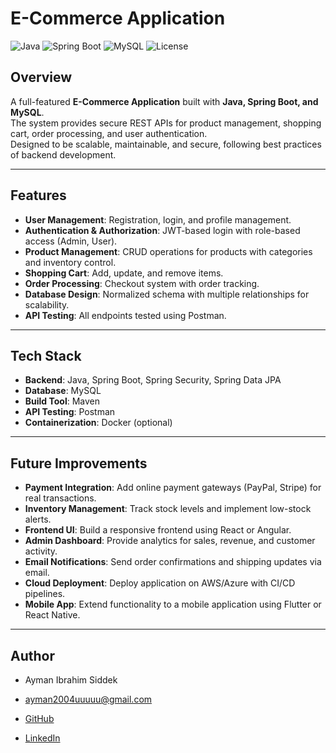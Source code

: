 #  E-Commerce Application

![Java](https://img.shields.io/badge/Java-17-blue)
![Spring Boot](https://img.shields.io/badge/Spring%20Boot-3-green)
![MySQL](https://img.shields.io/badge/Database-MySQL-orange)
![License](https://img.shields.io/badge/License-MIT-yellow)

##  Overview
A full-featured **E-Commerce Application** built with **Java, Spring Boot, and MySQL**.  
The system provides secure REST APIs for product management, shopping cart, order processing, and user authentication.  
Designed to be scalable, maintainable, and secure, following best practices of backend development.

---

## Features
-  **User Management**: Registration, login, and profile management.
-  **Authentication & Authorization**: JWT-based login with role-based access (Admin, User).
-  **Product Management**: CRUD operations for products with categories and inventory control.
-  **Shopping Cart**: Add, update, and remove items.
-  **Order Processing**: Checkout system with order tracking.
-  **Database Design**: Normalized schema with multiple relationships for scalability.
-  **API Testing**: All endpoints tested using Postman.

---

##  Tech Stack
- **Backend**: Java, Spring Boot, Spring Security, Spring Data JPA
- **Database**: MySQL
- **Build Tool**: Maven
- **API Testing**: Postman
- **Containerization**: Docker (optional)

---
## Future Improvements
-  **Payment Integration**: Add online payment gateways (PayPal, Stripe) for real transactions.
-  **Inventory Management**: Track stock levels and implement low-stock alerts.
-  **Frontend UI**: Build a responsive frontend using React or Angular.
-  **Admin Dashboard**: Provide analytics for sales, revenue, and customer activity.
-  **Email Notifications**: Send order confirmations and shipping updates via email.
-  **Cloud Deployment**: Deploy application on AWS/Azure with CI/CD pipelines.
-  **Mobile App**: Extend functionality to a mobile application using Flutter or React Native.
---
##  Author

- Ayman Ibrahim Siddek

- ayman2004uuuuu@gmail.com

- [GitHub](https://github.com/Ayman2004iu)

- [LinkedIn]( https://www.linkedin.com/in/ayman-ibrahim-8b48aa28a/)
